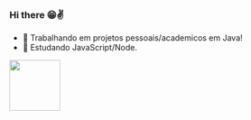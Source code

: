 ### Hi there 😁✌

- 🔭 Trabalhando em projetos pessoais/academicos em Java!
- 🌱 Estudando JavaScript/Node.

 <div>
  <a href="https://github.com/jhrossato">
  <img height="90em" src="https://github-readme-stats.vercel.app/api/top-langs/?username=jhrossato&layout=compact&langs_count=7&theme=dark"/>
</div>

